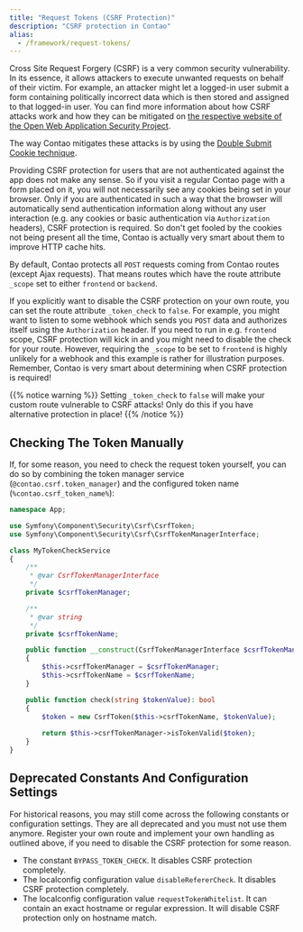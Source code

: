 ```yaml
---
title: "Request Tokens (CSRF Protection)"
description: "CSRF protection in Contao"
alias:
  - /framework/request-tokens/
---
```


Cross Site Request Forgery (CSRF) is a very common security vulnerability. In its essence, it allows attackers to 
execute unwanted requests on behalf of their victim.
For example, an attacker might let a logged-in user submit a form containing politically incorrect data which is
then stored and assigned to that logged-in user.
You can find more information about how CSRF attacks work and how they can be mitigated on [the respective
website of the Open Web Application Security Project][OWASP_CSRF].

The way Contao mitigates these attacks is by using the [Double Submit Cookie technique][OWASP_Double_Submit_Cookie].

Providing CSRF protection for users that are not authenticated against the app does not make any sense. So if you
visit a regular Contao page with a form placed on it, you will not necessarily see any cookies being set in your
browser. Only if you are authenticated in such a way that the browser will automatically send authentication information
along without any user interaction (e.g. any cookies or basic authentication via `Authorization` headers), CSRF
protection is required. So don't get fooled by the cookies not being present all the time, Contao is actually very smart
about them to improve HTTP cache hits.

By default, Contao protects all `POST` requests coming from Contao routes (except Ajax requests). That means routes which
have the route attribute `_scope` set to either `frontend` or `backend`.

If you explicitly want to disable the CSRF protection on your own route, you can set the route attribute `_token_check`
to `false`.
For example, you might want to listen to some webhook which sends you `POST` data and authorizes itself using the
`Authorization` header. If you need to run in e.g. `frontend` scope, CSRF protection will kick in and you might need
to disable the check for your route.
However, requiring the `_scope` to be set to `frontend` is highly unlikely for a webhook and this example is rather
for illustration purposes.
Remember, Contao is very smart about determining when CSRF protection is required!

{{% notice warning %}}
Setting `_token_check` to `false` will make your custom route vulnerable to CSRF attacks! Only do this if you have
alternative protection in place!
{{% /notice %}}


## Checking The Token Manually

If, for some reason, you need to check the request token yourself, you can do so by combining the token manager
service (`@contao.csrf.token_manager`) and the configured token name (`%contao.csrf_token_name%`): 

```php
namespace App;

use Symfony\Component\Security\Csrf\CsrfToken;
use Symfony\Component\Security\Csrf\CsrfTokenManagerInterface;

class MyTokenCheckService
{
    /**
     * @var CsrfTokenManagerInterface
     */
    private $csrfTokenManager;

    /**
     * @var string
     */
    private $csrfTokenName;

    public function __construct(CsrfTokenManagerInterface $csrfTokenManager, string $csrfTokenName)
    {
        $this->csrfTokenManager = $csrfTokenManager;
        $this->csrfTokenName = $csrfTokenName;
    }

    public function check(string $tokenValue): bool
    {
        $token = new CsrfToken($this->csrfTokenName, $tokenValue);
    
        return $this->csrfTokenManager->isTokenValid($token);
    }
}
```


## Deprecated Constants And Configuration Settings

For historical reasons, you may still come across the following constants or configuration settings.
They are all deprecated and you must not use them anymore. Register your own route and implement your own
handling as outlined above, if you need to disable the CSRF protection for some reason.

* The constant `BYPASS_TOKEN_CHECK`. It disables CSRF protection completely.
* The localconfig configuration value `disableRefererCheck`. It disables CSRF protection completely.
* The localconfig configuration value `requestTokenWhitelist`. It can contain an exact hostname or regular expression.
  It will disable CSRF protection only on hostname match.


[OWASP_CSRF]: https://owasp.org/www-community/attacks/csrf
[OWASP_Double_Submit_Cookie]: https://cheatsheetseries.owasp.org/cheatsheets/Cross-Site_Request_Forgery_Prevention_Cheat_Sheet.html#double-submit-cookie

